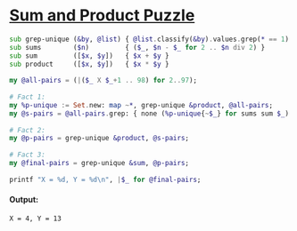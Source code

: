 [1]: https://rosettacode.org/wiki/Sum_and_Product_Puzzle

# [Sum and Product Puzzle][1]

```raku
sub grep-unique (&by, @list) { @list.classify(&by).values.grep(* == 1).map(*[0]) }
sub sums        ($n)         { ($_, $n - $_ for 2 .. $n div 2) }
sub sum         ([$x, $y])   { $x + $y }
sub product     ([$x, $y])   { $x * $y }
 
my @all-pairs = (|($_ X $_+1 .. 98) for 2..97);
 
# Fact 1:
my %p-unique := Set.new: map ~*, grep-unique &product, @all-pairs;
my @s-pairs = @all-pairs.grep: { none (%p-unique{~$_} for sums sum $_) };
 
# Fact 2:
my @p-pairs = grep-unique &product, @s-pairs;
 
# Fact 3:
my @final-pairs = grep-unique &sum, @p-pairs;
 
printf "X = %d, Y = %d\n", |$_ for @final-pairs;
```

#### Output:
```
X = 4, Y = 13
```
